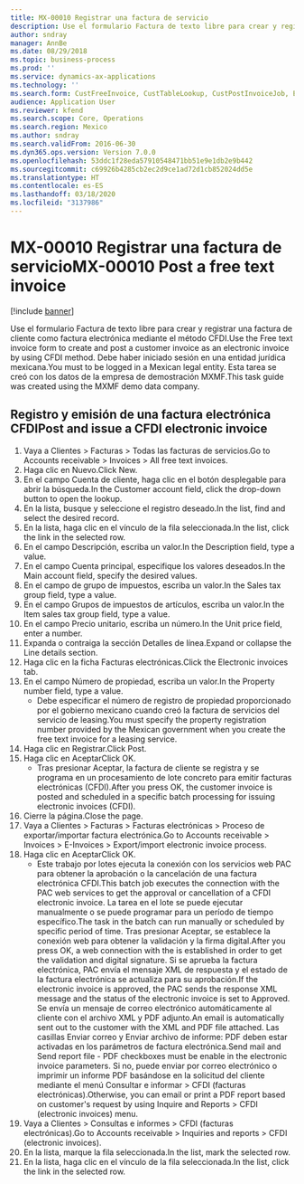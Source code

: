 ```yaml
---
title: MX-00010 Registrar una factura de servicio
description: Use el formulario Factura de texto libre para crear y registrar una factura de cliente como factura electrónica mediante el método CFDI.
author: sndray
manager: AnnBe
ms.date: 08/29/2018
ms.topic: business-process
ms.prod: ''
ms.service: dynamics-ax-applications
ms.technology: ''
ms.search.form: CustFreeInvoice, CustTableLookup, CustPostInvoiceJob, EInvoiceCFDIJournal_AR
audience: Application User
ms.reviewer: kfend
ms.search.scope: Core, Operations
ms.search.region: Mexico
ms.author: sndray
ms.search.validFrom: 2016-06-30
ms.dyn365.ops.version: Version 7.0.0
ms.openlocfilehash: 53ddc1f28eda57910548471bb51e9e1db2e9b442
ms.sourcegitcommit: c69926b4285cb2ec2d9ce1ad72d1cb852024dd5e
ms.translationtype: HT
ms.contentlocale: es-ES
ms.lasthandoff: 03/18/2020
ms.locfileid: "3137986"
---
```

# <a name="mx-00010-post-a-free-text-invoice"></a><span data-ttu-id="188b2-103">MX-00010 Registrar una factura de servicio</span><span class="sxs-lookup"><span data-stu-id="188b2-103">MX-00010 Post a free text invoice</span></span>

[!include [banner](../../includes/banner.md)]

<span data-ttu-id="188b2-104">Use el formulario Factura de texto libre para crear y registrar una factura de cliente como factura electrónica mediante el método CFDI.</span><span class="sxs-lookup"><span data-stu-id="188b2-104">Use the Free text invoice form to create and post a customer invoice as an electronic invoice by using CFDI method.</span></span> <span data-ttu-id="188b2-105">Debe haber iniciado sesión en una entidad jurídica mexicana.</span><span class="sxs-lookup"><span data-stu-id="188b2-105">You must to be logged in a Mexican legal entity.</span></span> <span data-ttu-id="188b2-106">Esta tarea se creó con los datos de la empresa de demostración MXMF.</span><span class="sxs-lookup"><span data-stu-id="188b2-106">This task guide was created using the MXMF demo data company.</span></span>


## <a name="post-and-issue-a-cfdi-electronic-invoice"></a><span data-ttu-id="188b2-107">Registro y emisión de una factura electrónica CFDI</span><span class="sxs-lookup"><span data-stu-id="188b2-107">Post and issue a CFDI electronic invoice</span></span>
1. <span data-ttu-id="188b2-108">Vaya a Clientes > Facturas > Todas las facturas de servicios.</span><span class="sxs-lookup"><span data-stu-id="188b2-108">Go to Accounts receivable > Invoices > All free text invoices.</span></span>
2. <span data-ttu-id="188b2-109">Haga clic en Nuevo.</span><span class="sxs-lookup"><span data-stu-id="188b2-109">Click New.</span></span>
3. <span data-ttu-id="188b2-110">En el campo Cuenta de cliente, haga clic en el botón desplegable para abrir la búsqueda.</span><span class="sxs-lookup"><span data-stu-id="188b2-110">In the Customer account field, click the drop-down button to open the lookup.</span></span>
4. <span data-ttu-id="188b2-111">En la lista, busque y seleccione el registro deseado.</span><span class="sxs-lookup"><span data-stu-id="188b2-111">In the list, find and select the desired record.</span></span>
5. <span data-ttu-id="188b2-112">En la lista, haga clic en el vínculo de la fila seleccionada.</span><span class="sxs-lookup"><span data-stu-id="188b2-112">In the list, click the link in the selected row.</span></span>
6. <span data-ttu-id="188b2-113">En el campo Descripción, escriba un valor.</span><span class="sxs-lookup"><span data-stu-id="188b2-113">In the Description field, type a value.</span></span>
7. <span data-ttu-id="188b2-114">En el campo Cuenta principal, especifique los valores deseados.</span><span class="sxs-lookup"><span data-stu-id="188b2-114">In the Main account field, specify the desired values.</span></span>
8. <span data-ttu-id="188b2-115">En el campo de grupo de impuestos, escriba un valor.</span><span class="sxs-lookup"><span data-stu-id="188b2-115">In the Sales tax group field, type a value.</span></span>
9. <span data-ttu-id="188b2-116">En el campo Grupos de impuestos de artículos, escriba un valor.</span><span class="sxs-lookup"><span data-stu-id="188b2-116">In the Item sales tax group field, type a value.</span></span>
10. <span data-ttu-id="188b2-117">En el campo Precio unitario, escriba un número.</span><span class="sxs-lookup"><span data-stu-id="188b2-117">In the Unit price field, enter a number.</span></span>
11. <span data-ttu-id="188b2-118">Expanda o contraiga la sección Detalles de línea.</span><span class="sxs-lookup"><span data-stu-id="188b2-118">Expand or collapse the Line details section.</span></span>
12. <span data-ttu-id="188b2-119">Haga clic en la ficha Facturas electrónicas.</span><span class="sxs-lookup"><span data-stu-id="188b2-119">Click the Electronic invoices tab.</span></span>
13. <span data-ttu-id="188b2-120">En el campo Número de propiedad, escriba un valor.</span><span class="sxs-lookup"><span data-stu-id="188b2-120">In the Property number field, type a value.</span></span>
    * <span data-ttu-id="188b2-121">Debe especificar el número de registro de propiedad proporcionado por el gobierno mexicano cuando creó la factura de servicios del servicio de leasing.</span><span class="sxs-lookup"><span data-stu-id="188b2-121">You must specify the property registration number provided by the Mexican government when you create the free text invoice for a leasing service.</span></span>  
14. <span data-ttu-id="188b2-122">Haga clic en Registrar.</span><span class="sxs-lookup"><span data-stu-id="188b2-122">Click Post.</span></span>
15. <span data-ttu-id="188b2-123">Haga clic en Aceptar</span><span class="sxs-lookup"><span data-stu-id="188b2-123">Click OK.</span></span>
    * <span data-ttu-id="188b2-124">Tras presionar Aceptar, la factura de cliente se registra y se programa en un procesamiento de lote concreto para emitir facturas electrónicas (CFDI).</span><span class="sxs-lookup"><span data-stu-id="188b2-124">After you press OK, the customer invoice is posted and scheduled in a specific batch processing for issuing electronic invoices (CFDI).</span></span>  
16. <span data-ttu-id="188b2-125">Cierre la página.</span><span class="sxs-lookup"><span data-stu-id="188b2-125">Close the page.</span></span>
17. <span data-ttu-id="188b2-126">Vaya a Clientes > Facturas > Facturas electrónicas > Proceso de exportar/importar factura electrónica.</span><span class="sxs-lookup"><span data-stu-id="188b2-126">Go to Accounts receivable > Invoices > E-Invoices > Export/import electronic invoice process.</span></span>
18. <span data-ttu-id="188b2-127">Haga clic en Aceptar</span><span class="sxs-lookup"><span data-stu-id="188b2-127">Click OK.</span></span>
    * <span data-ttu-id="188b2-128">Este trabajo por lotes ejecuta la conexión con los servicios web PAC para obtener la aprobación o la cancelación de una factura electrónica CFDI.</span><span class="sxs-lookup"><span data-stu-id="188b2-128">This batch job executes the connection with the PAC web services to get the approval or cancellation of a CFDI electronic invoice.</span></span> <span data-ttu-id="188b2-129">La tarea en el lote se puede ejecutar manualmente o se puede programar para un período de tiempo específico.</span><span class="sxs-lookup"><span data-stu-id="188b2-129">The task in the batch can run manually or scheduled by specific period of time.</span></span>       <span data-ttu-id="188b2-130">Tras presionar Aceptar, se establece la conexión web para obtener la validación y la firma digital.</span><span class="sxs-lookup"><span data-stu-id="188b2-130">After you press OK, a web connection with the  is established in order to get the validation and digital signature.</span></span> <span data-ttu-id="188b2-131">Si se aprueba la factura electrónica, PAC envía el mensaje XML de respuesta y el estado de la factura electrónica se actualiza para su aprobación.</span><span class="sxs-lookup"><span data-stu-id="188b2-131">If the electronic invoice is approved,  the PAC sends the response XML message and the status of the electronic invoice is set to Approved.</span></span> <span data-ttu-id="188b2-132">Se envía un mensaje de correo electrónico automáticamente al cliente con el archivo XML y PDF adjunto.</span><span class="sxs-lookup"><span data-stu-id="188b2-132">An email is automatically sent out to the customer with the XML and PDF file attached.</span></span> <span data-ttu-id="188b2-133">Las casillas Enviar correo y Enviar archivo de informe: PDF deben estar activadas en los parámetros de factura electrónica.</span><span class="sxs-lookup"><span data-stu-id="188b2-133">Send mail and Send report file - PDF checkboxes must be enable in the electronic invoice parameters.</span></span> <span data-ttu-id="188b2-134">Si no, puede enviar por correo electrónico o imprimir un informe PDF basándose en la solicitud del cliente mediante el menú Consultar e informar > CFDI (facturas electrónicas).</span><span class="sxs-lookup"><span data-stu-id="188b2-134">Otherwise, you can email or print a PDF report based on customer's request by using Inquire and Reports > CFDI (electronic invoices) menu.</span></span>    
19. <span data-ttu-id="188b2-135">Vaya a Clientes > Consultas e informes > CFDI (facturas electrónicas).</span><span class="sxs-lookup"><span data-stu-id="188b2-135">Go to Accounts receivable > Inquiries and reports > CFDI (electronic invoices).</span></span>
20. <span data-ttu-id="188b2-136">En la lista, marque la fila seleccionada.</span><span class="sxs-lookup"><span data-stu-id="188b2-136">In the list, mark the selected row.</span></span>
21. <span data-ttu-id="188b2-137">En la lista, haga clic en el vínculo de la fila seleccionada.</span><span class="sxs-lookup"><span data-stu-id="188b2-137">In the list, click the link in the selected row.</span></span>

